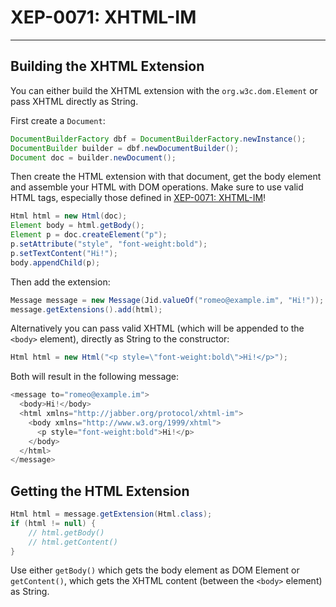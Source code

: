 # XEP-0071: XHTML-IM
---

## Building the XHTML Extension

You can either build the XHTML extension with the `org.w3c.dom.Element` or pass XHTML directly as String.

First create a `Document`:

```java
DocumentBuilderFactory dbf = DocumentBuilderFactory.newInstance();
DocumentBuilder builder = dbf.newDocumentBuilder();
Document doc = builder.newDocument();
```

Then create the HTML extension with that document, get the body element and assemble your HTML with DOM operations.
Make sure to use valid HTML tags, especially those defined in [XEP-0071: XHTML-IM][XHTML-IM]!

```java
Html html = new Html(doc);
Element body = html.getBody();
Element p = doc.createElement("p");
p.setAttribute("style", "font-weight:bold");
p.setTextContent("Hi!");
body.appendChild(p);
```

Then add the extension:

```java
Message message = new Message(Jid.valueOf("romeo@example.im", "Hi!"));
message.getExtensions().add(html);
```

Alternatively you can pass valid XHTML (which will be appended to the `<body>` element), directly as String to the constructor:

```java
Html html = new Html("<p style=\"font-weight:bold\">Hi!</p>");
```

Both will result in the following message:

```java
<message to="romeo@example.im">
  <body>Hi!</body>
  <html xmlns="http://jabber.org/protocol/xhtml-im">
    <body xmlns="http://www.w3.org/1999/xhtml">
      <p style="font-weight:bold">Hi!</p>
    </body>
  </html>
</message>
```

## Getting the HTML Extension

```java
Html html = message.getExtension(Html.class);
if (html != null) {
    // html.getBody()
    // html.getContent()
}
```

Use either `getBody()` which gets the body element as DOM Element or `getContent()`, which gets the XHTML content (between the `<body>` element) as String.


[XHTML-IM]: http://xmpp.org/extensions/xep-0071.html "XEP-0071: XHTML-IM"
